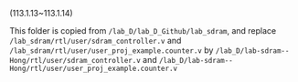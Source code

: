 (113.1.13~113.1.14)

This folder is copied from `/lab_D/lab_D_Github/lab_sdram`, and replace `/lab_sdram/rtl/user/sdram_controller.v` and `/lab_sdram/rtl/user/user_proj_example.counter.v` by `/lab_D/lab-sdram--Hong/rtl/user/sdram_controller.v` and `/lab_D/lab-sdram--Hong/rtl/user/user_proj_example.counter.v`
